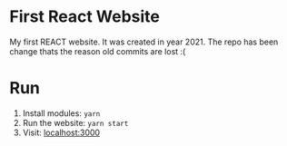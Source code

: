 # First React Website

My first REACT website. It was created in year 2021. The repo has been change thats the reason old commits are lost :(

# Run
1. Install modules: `yarn`
2. Run the website: `yarn start`
3. Visit: [localhost:3000](http://127.0.0.1:3000)
